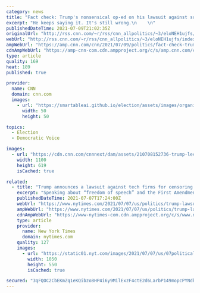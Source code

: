 ```yaml
---
category: news
title: "Fact check: Trump's nonsensical op-ed on his lawsuit against social media companies"
excerpt: "He keeps saying it. It's still wrong.\n    \n"
publishedDateTime: 2021-07-09T21:02:35Z
originalUrl: "http://rss.cnn.com/~r/rss/cnn_allpolitics/~3/eloNEH1ujfs/index.html"
webUrl: "http://rss.cnn.com/~r/rss/cnn_allpolitics/~3/eloNEH1ujfs/index.html"
ampWebUrl: "https://amp.cnn.com/cnn/2021/07/09/politics/fact-check-trump-op-ed-social-media-wall-street-journal/index.html"
cdnAmpWebUrl: "https://amp-cnn-com.cdn.ampproject.org/c/s/amp.cnn.com/cnn/2021/07/09/politics/fact-check-trump-op-ed-social-media-wall-street-journal/index.html"
type: article
quality: 169
heat: 189
published: true

provider:
  name: CNN
  domain: cnn.com
  images:
    - url: "https://smartableai.github.io/election/assets/images/organizations/cnn.com-50x50.jpg"
      width: 50
      height: 50

topics:
  - Election
  - Democratic Voice

images:
  - url: "https://cdn.cnn.com/cnnnext/dam/assets/210708152736-trump-lecturn-social-media-lawsuit-presser-super-tease.jpg"
    width: 1100
    height: 619
    isCached: true

related:
  - title: "Trump announces a lawsuit against tech firms for censoring him, and fund-raises off it."
    excerpt: "Speaking about “freedom of speech” and the First Amendment — which applies to the government, not private-sector companies — Mr. Trump called his lawsuit a “very beautiful development.”"
    publishedDateTime: 2021-07-07T17:24:00Z
    webUrl: "https://www.nytimes.com/2021/07/07/us/politics/trump-lawsuit-facebook-google-twitter.html"
    ampWebUrl: "https://www.nytimes.com/2021/07/07/us/politics/trump-lawsuit-facebook-google-twitter.amp.html"
    cdnAmpWebUrl: "https://www-nytimes-com.cdn.ampproject.org/c/s/www.nytimes.com/2021/07/07/us/politics/trump-lawsuit-facebook-google-twitter.amp.html"
    type: article
    provider:
      name: New York Times
      domain: nytimes.com
    quality: 127
    images:
      - url: "https://static01.nyt.com/images/2021/07/07/us/07political-briefing-trumplawsuit2/07political-briefing-trumplawsuit2-facebookJumbo.jpg"
        width: 1050
        height: 550
        isCached: true

secured: "3qFQOC2CbEKmZq1eKQibzo8HP4i6y9MilExzF4ctE2d6LarbP149mopcPYNdkAl1W+KcFeh+H4wC1kLs0+WHaVKuMEl+Y4k3+gVqa/4r4YZLrmfy8cC9jllEtrZr/YAUsfQdesFkaJRJt6e51fc81wYeAB0eWVfEbuv+eR926Qoju7uiKTicy+VDtoVuBt9lXu2t9Vd0TliwD9NF+D+gamGD/O+Bc3me/8mw9tQBCQJf0aT1nRzS6QI3GizNF63qgIxaZmWiF86dbGb/Bx89oh23j1hS6V2I+Qy0izQmyw2xjLR/8rPpjaUUughjwuDBiTlLK50faP/fKIpbt8d2oVMUpqs3OdE1820M/2PTB0Y=;oXzIsjjp442rVpWpkJgD5w=="
---
```


